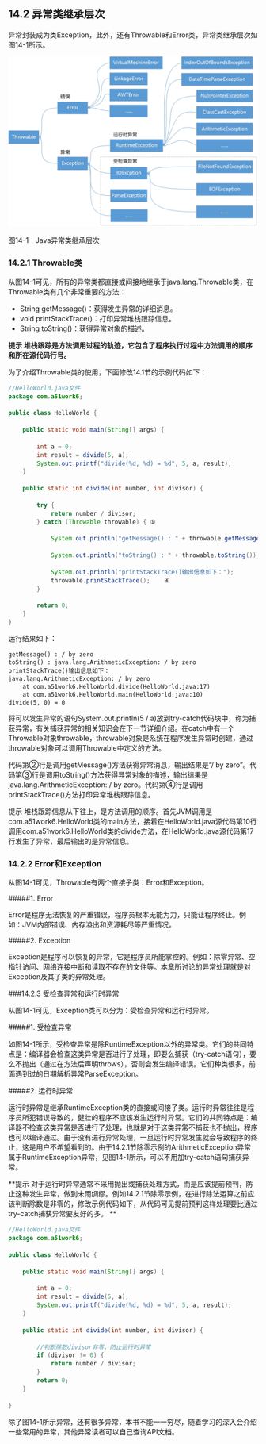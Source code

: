 ## 14.2 异常类继承层次

异常封装成为类Exception，此外，还有Throwable和Error类，异常类继承层次如图14-1所示。

![14-1](../assets/14-1.jpg)

图14-1　Java异常类继承层次

### 14.2.1 Throwable类

从图14-1可见，所有的异常类都直接或间接地继承于java.lang.Throwable类，在Throwable类有几个非常重要的方法：

*   String getMessage()：获得发生异常的详细消息。
*   void printStackTrace()：打印异常堆栈跟踪信息。
*   String toString()：获得异常对象的描述。

**提示 堆栈跟踪是方法调用过程的轨迹，它包含了程序执行过程中方法调用的顺序和所在源代码行号。**

为了介绍Throwable类的使用，下面修改14.1节的示例代码如下：


```java
//HelloWorld.java文件
package com.a51work6;

public class HelloWorld {

	public static void main(String[] args) {

		int a = 0;
		int result = divide(5, a);
		System.out.printf("divide(%d, %d) = %d", 5, a, result);
	}

	public static int divide(int number, int divisor) {

		try {
			return number / divisor;
		} catch (Throwable throwable) { ①

			System.out.println("getMessage() : " + throwable.getMessage()); ②

			System.out.println("toString() : " + throwable.toString()); ③

			System.out.println("printStackTrace()输出信息如下：");
			throwable.printStackTrace();	④
		}

		return 0;
	}
}
```


运行结果如下：

	getMessage() : / by zero
	toString() : java.lang.ArithmeticException: / by zero
	printStackTrace()输出信息如下：
	java.lang.ArithmeticException: / by zero
		at com.a51work6.HelloWorld.divide(HelloWorld.java:17)
		at com.a51work6.HelloWorld.main(HelloWorld.java:10)
	divide(5, 0) = 0


将可以发生异常的语句System.out.println(5 / a)放到try-catch代码块中，称为捕获异常，有关捕获异常的相关知识会在下一节详细介绍。在catch中有一个Throwable对象throwable，throwable对象是系统在程序发生异常时创建，通过throwable对象可以调用Throwable中定义的方法。

代码第②行是调用getMessage()方法获得异常消息，输出结果是“/ by zero”。代码第③行是调用toString()方法获得异常对象的描述，输出结果是java.lang.ArithmeticException: / by zero。代码第④行是调用printStackTrace()方法打印异常堆栈跟踪信息。

提示 堆栈跟踪信息从下往上，是方法调用的顺序。首先JVM调用是com.a51work6.HelloWorld类的main方法，接着在HelloWorld.java源代码第10行调用com.a51work6.HelloWorld类的divide方法，在HelloWorld.java源代码第17行发生了异常，最后输出的是异常信息。

### 14.2.2 Error和Exception

从图14-1可见，Throwable有两个直接子类：Error和Exception。

#####1.  Error

Error是程序无法恢复的严重错误，程序员根本无能为力，只能让程序终止。例如：JVM内部错误、内存溢出和资源耗尽等严重情况。

#####2.  Exception

Exception是程序可以恢复的异常，它是程序员所能掌控的。例如：除零异常、空指针访问、网络连接中断和读取不存在的文件等。本章所讨论的异常处理就是对Exception及其子类的异常处理。

###14.2.3 受检查异常和运行时异常

从图14-1可见，Exception类可以分为：受检查异常和运行时异常。

#####1.  受检查异常

如图14-1所示，受检查异常是除RuntimeException以外的异常类。它们的共同特点是：编译器会检查这类异常是否进行了处理，即要么捕获（try-catch语句），要么不抛出（通过在方法后声明throws），否则会发生编译错误。它们种类很多，前面遇到过的日期解析异常ParseException。

#####2.  运行时异常

运行时异常是继承RuntimeException类的直接或间接子类。运行时异常往往是程序员所犯错误导致的，健壮的程序不应该发生运行时异常。它们的共同特点是：编译器不检查这类异常是否进行了处理，也就是对于这类异常不捕获也不抛出，程序也可以编译通过。由于没有进行异常处理，一旦运行时异常发生就会导致程序的终止，这是用户不希望看到的。由于14.2.1节除零示例的ArithmeticException异常属于RuntimeException异常，见图14-1所示，可以不用加try-catch语句捕获异常。

**提示 对于运行时异常通常不采用抛出或捕获处理方式，而是应该提前预判，防止这种发生异常，做到未雨绸缪。例如14.2.1节除零示例，在进行除法运算之前应该判断除数是非零的，修改示例代码如下，从代码可见提前预判这样处理要比通过try-catch捕获异常要友好的多。
**

```java
//HelloWorld.java文件
package com.a51work6;

public class HelloWorld {

	public static void main(String[] args) {

		int a = 0;
		int result = divide(5, a);
		System.out.printf("divide(%d, %d) = %d", 5, a, result);
	}

	public static int divide(int number, int divisor) {

		//判断除数divisor非零，防止运行时异常
		if (divisor != 0) {
			return number / divisor;
		}
		return 0;
	}

}


```

除了图14-1所示异常，还有很多异常，本书不能一一穷尽，随着学习的深入会介绍一些常用的异常，其他异常读者可以自己查询API文档。
